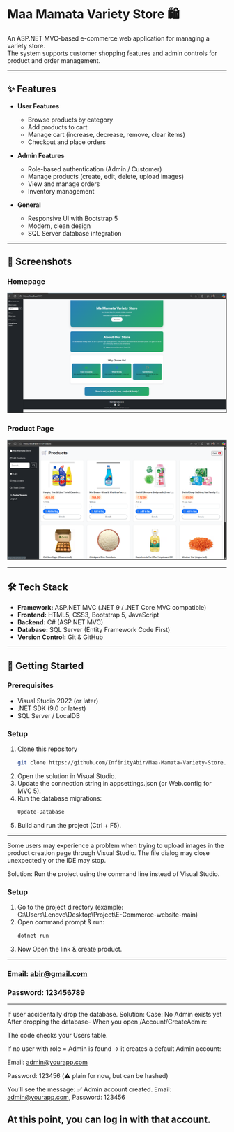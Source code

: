 
# Maa Mamata Variety Store 🛍️

An ASP.NET MVC-based e-commerce web application for managing a variety store.  
The system supports customer shopping features and admin controls for product and order management.

---

## ✨ Features

- **User Features**
  - Browse products by category
  - Add products to cart
  - Manage cart (increase, decrease, remove, clear items)
  - Checkout and place orders

- **Admin Features**
  - Role-based authentication (Admin / Customer)
  - Manage products (create, edit, delete, upload images)
  - View and manage orders
  - Inventory management

- **General**
  - Responsive UI with Bootstrap 5
  - Modern, clean design
  - SQL Server database integration

---

## 📸 Screenshots

### Homepage
![Homepage Screenshot](images/homepage.png)

### Product Page
![Product Screenshot](images/product.png)

---
## 🛠️ Tech Stack

- **Framework:** ASP.NET MVC (.NET 9 / .NET Core MVC compatible)  
- **Frontend:** HTML5, CSS3, Bootstrap 5, JavaScript  
- **Backend:** C# (ASP.NET MVC)  
- **Database:** SQL Server (Entity Framework Code First)  
- **Version Control:** Git & GitHub  

---

## 🚀 Getting Started

### Prerequisites
- Visual Studio 2022 (or later)
- .NET SDK (9.0 or latest)
- SQL Server / LocalDB

### Setup
1. Clone this repository  
   ```bash
   git clone https://github.com/InfinityAbir/Maa-Mamata-Variety-Store.git
2. Open the solution in Visual Studio.
3. Update the connection string in appsettings.json (or Web.config for MVC 5).
4. Run the database migrations:
      ```bash
      Update-Database
5. Build and run the project (Ctrl + F5).
---
Some users may experience a problem when trying to upload images in the product creation page through Visual Studio. The file dialog may close unexpectedly or the IDE may stop.

Solution:
Run the project using the command line instead of Visual Studio.
### Setup
1. Go to the project directory (example: C:\Users\Lenovo\Desktop\Project\E-Commerce-website-main)
2. Open command prompt & run:
   ```bash
   dotnet run
3. Now Open the link & create product.
---

### Email: abir@gmail.com
### Password: 123456789

---
If user accidentally drop the database.
Solution:
Case: No Admin exists yet
After dropping the database-
When you open /Account/CreateAdmin:

The code checks your Users table.

If no user with role = Admin is found → it creates a default Admin account:

Email: admin@yourapp.com

Password: 123456 (⚠️ plain for now, but can be hashed)

You’ll see the message:
✅ Admin account created. Email: admin@yourapp.com, Password: 123456

At this point, you can log in with that account.
---
